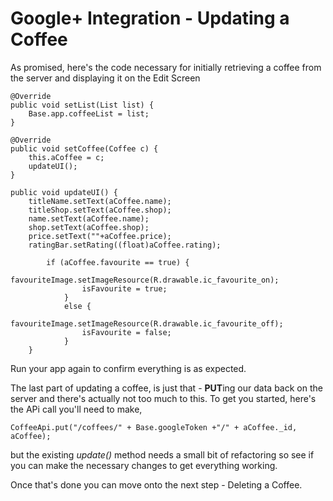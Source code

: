 # Google+ Integration - Updating a Coffee


As promised, here's the code necessary for initially retrieving a coffee from the server and displaying it on the Edit Screen

```
@Override
public void setList(List list) { 
    Base.app.coffeeList = list;
}

@Override
public void setCoffee(Coffee c) { 
    this.aCoffee = c; 
    updateUI();
}

public void updateUI() { 
    titleName.setText(aCoffee.name); 
    titleShop.setText(aCoffee.shop); 
    name.setText(aCoffee.name); 
    shop.setText(aCoffee.shop); 
    price.setText(""+aCoffee.price); 
    ratingBar.setRating((float)aCoffee.rating); 

        if (aCoffee.favourite == true) { 
                favouriteImage.setImageResource(R.drawable.ic_favourite_on); 
                isFavourite = true; 
            } 
            else { 
                favouriteImage.setImageResource(R.drawable.ic_favourite_off); 
                isFavourite = false; 
            }
    }
```
Run your app again to confirm everything is as expected.

The last part of updating a coffee, is just that - **PUT**ing our data back on the server and there's actually not too much to this. To get you started, here's the APi call you'll need to make, 

```
CoffeeApi.put("/coffees/" + Base.googleToken +"/" + aCoffee._id, aCoffee);
```

but the existing _update()_ method needs a small bit of refactoring so see if you can make the necessary changes to get everything working.

Once that's done you can move onto the next step - Deleting a Coffee.
